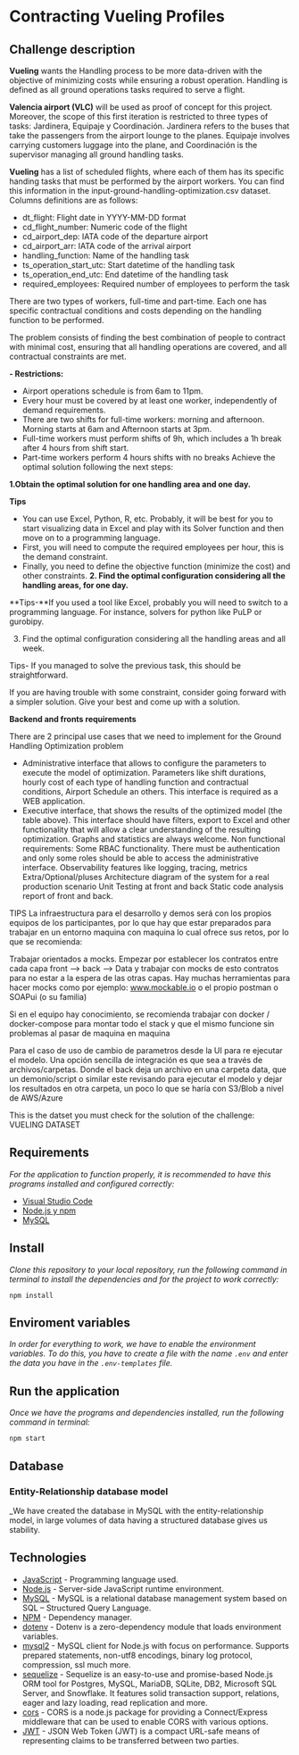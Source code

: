 # Contracting Vueling Profiles


## Challenge description
**Vueling** wants the Handling process to be more data-driven with the objective of minimizing costs while ensuring a robust operation. Handling is defined as all ground operations tasks required to serve a flight.

**Valencia airport (VLC)** will be used as proof of concept for this project. Moreover, the scope of this first iteration is restricted to three types of tasks: Jardinera, Equipaje y Coordinación. Jardinera refers to the buses that take the passengers from the airport lounge to the planes. Equipaje involves carrying customers luggage into the plane, and Coordinación is the supervisor managing all ground handling tasks.

**Vueling** has a list of scheduled flights, where each of them has its specific handing tasks that must be performed by the airport workers. You can find this information in the input-ground-handling-optimization.csv dataset. Columns definitions are as follows:

- dt_flight: Flight date in YYYY-MM-DD format
- cd_flight_number: Numeric code of the flight
- cd_airport_dep: IATA code of the departure airport
- cd_airport_arr: IATA code of the arrival airport
- handling_function: Name of the handling task
- ts_operation_start_utc: Start datetime of the handling task
- ts_operation_end_utc: End datetime of the handling task
- required_employees: Required number of employees to perform the task

There are two types of workers, full-time and part-time. Each one has specific contractual conditions and costs depending on the handling function to be performed.

The problem consists of finding the best combination of people to contract with minimal cost, ensuring that all handling operations are covered, and all contractual constraints are met.

**- Restrictions:**

 - Airport operations schedule is from 6am to 11pm.
 - Every hour must be covered by at least one worker, independently of demand requirements.
 - There are two shifts for full-time workers: morning and afternoon. Morning starts at 6am and Afternoon starts at 3pm.
 - Full-time workers must perform shifts of 9h, which includes a 1h break after 4 hours from shift start.
 - Part-time workers perform 4 hours shifts with no breaks
Achieve the optimal solution following the next steps:

**1.Obtain the optimal solution for one handling area and one day.**

**Tips**

- You can use Excel, Python, R, etc. Probably, it will be best for you to start visualizing data in Excel and play with its Solver function and then move on to a programming language.
- First, you will need to compute the required employees per hour, this is the demand constraint.
- Finally, you need to define the objective function (minimize the cost) and other constraints.
**2. Find the optimal configuration considering all the handling areas, for one day.**

**Tips-**If you used a tool like Excel, probably you will need to switch to a programming language. For instance, solvers for python like PuLP or gurobipy.

3. Find the optimal configuration considering all the handling areas and all week.

Tips- If you managed to solve the previous task, this should be straightforward.

If you are having trouble with some constraint, consider going forward with a simpler solution. Give your best and come up with a solution.

**Backend and fronts requirements**

There are 2 principal use cases that we need to implement for the Ground Handling Optimization problem

- Administrative interface that allows to configure the parameters to execute the model of optimization. Parameters like shift durations, hourly cost of each type of handling function and contractual conditions, Airport Schedule an others. This interface is required as a WEB application.
- Executive interface, that shows the results of the optimized model (the table above). This interface should have filters, export to Excel and other functionality that will allow a clear understanding of the resulting optimization. Graphs and statistics are always welcome. Non functional requirements:
Some RBAC functionality. There must be authentication and only some roles should be able to access the administrative interface.
Observability features like logging, tracing, metrics
Extra/Optional/pluses Architecture diagram of the system for a real production scenario Unit Testing at front and back Static code analysis report of front and back.

TIPS La infraestructura para el desarrollo y demos será con los propios equipos de los participantes, por lo que hay que estar preparados para trabajar en un entorno maquina con maquina lo cual ofrece sus retos, por lo que se recomienda:

Trabajar orientados a mocks. Empezar por establecer los contratos entre cada capa front --> back --> Data y trabajar con mocks de esto contratos para no estar a la espera de las otras capas. Hay muchas herramientas para hacer mocks como por ejemplo: www.mockable.io o el propio postman o SOAPui (o su familia)

Si en el equipo hay conocimiento, se recomienda trabajar con docker / docker-compose para montar todo el stack y que el mismo funcione sin problemas al pasar de maquina en maquina

Para el caso de uso de cambio de parametros desde la UI para re ejecutar el modelo. Una opción sencilla de integración es que sea a través de archivos/carpetas. Donde el back deja un archivo en una carpeta data, que un demonio/script o similar este revisando para ejecutar el modelo y dejar los resultados en otra carpeta, un poco lo que se haría con S3/Blob a nivel de AWS/Azure

This is the datset you must check for the solution of the challenge: VUELING DATASET


## Requirements

_For the application to function properly, it is recommended to have this programs installed and configured correctly:_

- [Visual Studio Code](https://code.visualstudio.com/download)
- [Node.js y npm](https://nodejs.org/es/)
- [MySQL](https://www.mysql.com/downloads/)

## Install

_Clone this repository to your local repository, run the following command in terminal to install the dependencies and for the project to work correctly:_

```
npm install
```

## Enviroment variables

_In order for everything to work, we have to enable the environment variables. To do this, you have to create a file with the name `.env` and enter the data you have in the `.env-templates` file._

## Run the application

_Once we have the programs and dependencies installed, run the following command in terminal:_ 

```
npm start
```

## Database

### Entity-Relationship database model

_We have created the database in MySQL with the entity-relationship model, in large volumes of data having a structured database gives us stability.


## Technologies


* [JavaScript](https://developer.mozilla.org/en-US/docs/Web/JavaScript) - Programming language used.
* [Node.js](https://nodejs.org/en/docs/) - Server-side JavaScript runtime environment.
* [MySQL](https://dev.mysql.com/doc/) - MySQL is a relational database management system based on SQL – Structured Query Language.
* [NPM](https://www.npmjs.com/) - Dependency manager.
* [dotenv](https://www.npmjs.com/package/dotenv) - Dotenv is a zero-dependency module that loads environment variables.
* [mysql2](https://www.npmjs.com/package/mysql2) - MySQL client for Node.js with focus on performance. Supports prepared statements, non-utf8 encodings, binary log protocol, compression, ssl much more.
* [sequelize](https://www.npmjs.com/package/sequelize) - Sequelize is an easy-to-use and promise-based Node.js ORM tool for Postgres, MySQL, MariaDB, SQLite, DB2, Microsoft SQL Server, and Snowflake. It features solid transaction support, relations, eager and lazy loading, read replication and more.
* [cors](https://www.npmjs.com/package/cors) - CORS is a node.js package for providing a Connect/Express middleware that can be used to enable CORS with various options.
* [JWT](https://www.npmjs.com/package/jsonwebtoken) - JSON Web Token (JWT) is a compact URL-safe means of representing claims to be transferred between two parties. 
